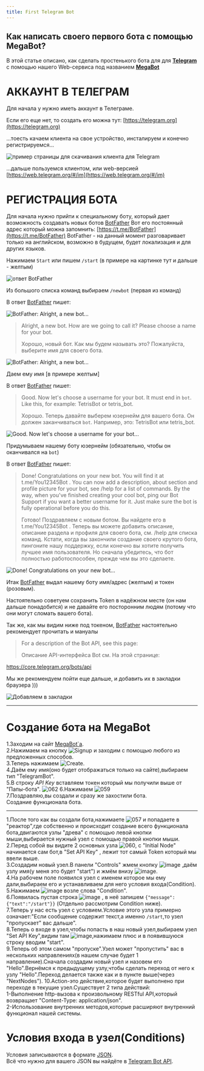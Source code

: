 ```yaml
---
title: First Telegram Bot
---
```

<!-- TITLE: Твой первый Телеграм бот -->
<!-- SUBTITLE: в этом разделе описано как зарегистрироватся и создать своего первого Телеграм бота. -->

<!--// це старий мануал який писав Влад, його треба вичитати, пофіксити старі картинки і додати нові //-->
<!--// ДЖЕРЕЛО https://gitlab.com/omw/megabot-web/wikis/home //-->

Как написать своего первого бота с помощью **MegaBot**?
-----
В этой статье описано, как сделать простенького бота для для [**Telegram**](https://telegram.org) с помощью нашего Web-сервиса под названием [**MegaBot**](http://www.mega-bot.com) 

# АККАУНТ В ТЕЛЕГРАМ
Для начала у нужно иметь аккаунт в Телеграме.

Если его еще нет, то создать его можна тут: [https://telegram.org](https://telegram.org) 

...тоесть качаем клиента на свое устройство, инсталируем и конечно регистрируемся...
<!-- зробити ПОТІМ розділи для "чайників" як виконати кожну з цих дій, а коли буде свій канал на Ютубі, то можна зняти і відео, ще й пошукового трафіка можна буде підняти на цьому -->

![пример страницы для скачивания клиента для Telegram](img/009.png "пример страницы для скачивания клиента для Telegram")

...дальше пользуемся клиентом, или web-версией [https://web.telegram.org/#/im](https://web.telegram.org/#/im)

# РЕГИСТРАЦИЯ БОТА  

Для начала нужно прийти к специальному боту, который дает возможность создавать новых ботов [BotFather](https://t.me/BotFather) 
Вот его постоянный адрес который можна запомнить: [https://t.me/BotFather](https://t.me/BotFather) 
BotFather - на данный момент разговаривает только на английском, возможно в будущем, будет локализация и для других языков. 

Нажимаем `Start` или пишем `/start` (в примере на картинке тут и дальше - желтым)

![ответ BotFather](img/007.png "ответ BotFather")

Из большого списка команд выбираем `/newbot` (первая из команд)

В ответ [BotFather](https://t.me/BotFather) пишет:

![BotFather: Alright, a new bot...](img/008.png "EN: Alright, a new bot. How are we going to call it? Please choose a name for your bot. 
RU: Хорошо, новый бот. Как мы будем называть это? Пожалуйста, выберите имя для своего бота.")

>  Alright, a new bot. How are we going to call it? Please choose a name for your bot. 
>  
>  Хорошо, новый бот. Как мы будем называть это? Пожалуйста, выберите имя для своего бота.

![BotFather: Alright, a new bot...](img/010.png "EN: Alright, a new bot. How are we going to call it? Please choose a name for your bot. 
RU: Хорошо, новый бот. Как мы будем называть это? Пожалуйста, выберите имя для своего бота.")

Даем ему имя [в примере желтым]

В ответ [BotFather](https://t.me/BotFather) пишет:

>  Good. Now let's choose a username for your bot. It must end in `bot`. Like this, for example: TetrisBot or tetris_bot.
>  
>  Хорошо. Теперь давайте выберем юзернейм для вашего бота. Он должен заканчиваться `bot`. Например, это: TetrisBot или tetris_bot.

![Good. Now let's choose a username for your bot...](img/011.png "EN: Good. Now let's choose a username for your bot. It must end in `bot`. Like this, for example: TetrisBot or tetris_bot.
RU: Хорошо. Теперь давайте выберем юзернейм для вашего бота. Он должен заканчиваться `bot`. Например, это: TetrisBot или tetris_bot.")

Придумываем нашему боту юзернейм (обязательно, чтобы он оканчивался на `bot`)

В ответ [BotFather](https://t.me/BotFather) пишет:

>  Done! Congratulations on your new bot. You will find it at t.me/You12345Bot . You can now add a description, about section and profile picture for your bot, see /help for a list of commands. By the way, when you've finished creating your cool bot, ping our Bot Support if you want a better username for it. Just make sure the bot is fully operational before you do this.
>  
>  Готово! Поздравляем с новым ботом. Вы найдете его в t.me/You12345Bot . Теперь вы можете добавить описание, описание раздела и профиля для своего бота, см. /help для списка команд. Кстати, когда вы закончили создание своего крутого бота, пингоните нашу поддержку, если конечно вы хотите получить лучшее имя пользователя. Но сначала убедитесь, что бот полностью работоспособен, прежде чем вы это сделаете.

![Done! Congratulations on your new bot...](img/012.png "EN Done! Congratulations on your new bot. You will find it at t.me/You12345Bot . You can now add a description, about section and profile picture for your bot, see /help for a list of commands. By the way, when you've finished creating your cool bot, ping our Bot Support if you want a better username for it. Just make sure the bot is fully operational before you do this.
RU Готово! Поздравляем с новым ботом. Вы найдете его в t.me/You12345Bot . Теперь вы можете добавить описание, описание раздела и профиля для своего бота, см. /help для списка команд. Кстати, когда вы закончили создание своего крутого бота, пингоните нашу поддержку, если конечно вы хотите получить лучшее имя пользователя. Но сначала убедитесь, что бот полностью работоспособен, прежде чем вы это сделаете.")

<!--// #################################### ВИЧИТАНО ДО ЦЬОГО МІСЦЯ ########################################### //-->

Итак [BotFather](https://t.me/BotFather) выдал нашему боту имя/адрес (желтым) и токен (розовым).

Настоятельно советуем сохранить Token в надёжном месте (он нам дальше понадобится) и не давайте его посторонним людям (потому что они могут сломать вашего бота).

Так же, как мы видим ниже под токеном, [BotFather](https://t.me/BotFather) настоятельно рекомендует прочитать и мануалы

>  For a description of the Bot API, see this page: 
>  
>  Описание API-интерфейса Bot см. На этой странице:

https://core.telegram.org/bots/api

Мы же рекомендуем пойти еще дальше, и добавить их в закладки браузера )))

![Добавляем в закладки](img/013.png "Добавляем в закладки")


-----
# Создание бота на MegaBot

1.Заходим на сайт [MegaBot`a](http://www.mega-bot.com).  
2.Нажимаем на кнопку ![Signup](img/014.png "Signup") и заходим с помощью любого из предложенных способов.  
3.Теперь нажимаем ![Create](img/015.png "Create").  
4.Даём ему имя(оно будет отображаться только на сайте),выбираем тип "TelegramBot".  
5.В строку *API Key* вставляем токен который мы получили выше от "Папы-бота". 
![062](img/062.png)
6.Нажимаем ![059](img/059.png)  
7.Поздравляю,вы создали и сразу же захостили бота.  
Создание функционала бота.


-----


1.После того как вы создали бота,нажимаете ![057](img/057.png) и попадаете в "реактор",где собственно и происходит создание всего функционала бота,двигаются узлы "древа" с помощью левой кнопки мыши,выбирается нужный узел с помощью правой кнопки мыши.  
2.Перед собой вы видите 2 основных узла ![060](img/060.png), с "Initial Node" начинается сам бот,в "Set API Key" , лежит тот самый Token который мы ввели выше.  
3.Создадим новый узел.В панели "Controls" жмем кнопку ![image](/uploads/eddd8df1a1afa40ca59e6416ca720ee3/image.png) ,даём узлу имя(у меня это будет "start") и жмём внизу ![image](/uploads/862ff6175db98e25b9023e5801b92c6c/image.png).  
4.На рабочем поле появился узел с именем которое мы ему дали,выбираем его и устанавливаем для него условия входа(Condition).  
5.Нажимаем ![image](/uploads/5a631515dbdc5dd5c5ecc03c672cff07/image.png) возле слова "Сondition".  
6.Появилась пустая строка ![image](/uploads/e9f726557df5c08af07f9874e9f5f06c/image.png)   , в неё запишем `{"message":{"text":"/start"}}` (Отдельно рассмотрим Condition ниже).   
7.Теперь у нас есть узел с условием.Условие этого узла примерно означает:"Если сообщение содержит текст,а именно `/start`,то узел "пропускает" вас дальше".   
8.Теперь о входе в узел,чтобы попасть в наш новый узел,выбираем узел "Set API Key",видим там ![image](/uploads/e0bf834c32c3bc8e1504214cba0d83ea/image.png),нажимаем плюс и в появившуюся строку вводим "start".   
9.Теперь об этом самом "пропуске".Узел может "пропустить" вас в нескольких направлениях(в нашем случае будет 1 направление).Сначала создадим новый узел и назовем его "Hello".Вернёмся к предыдущему узлу,чтобы сделать переход от него к узлу "Hello".Переход делается также как и в пункте выше(через "NextNodes").
10.Action-это действие,которое будет выполнено при переходе в текущие узел.Существует 2 типа действий:   
1-Выполнение http-вызова к произвольному RESTful API,который возвращает "Content-Type: application/json".   
2-Использование внутренних методов,которые расширяют внутренний функционал нашей системы.   

# Условия входа в узел(Conditions)
Условия записываются в формате [JSON](https://ru.wikipedia.org/wiki/JSON).   
Всё что нужно для вашего JSON вы найдёте в [Telegram Bot API](https://core.telegram.org/bots/api).